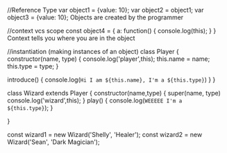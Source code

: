//Reference Type
var object1 = {value: 10};
var object2 = object1;
var object3 = {value: 10};
Objects are created by the programmer

//context vcs scope
const object4 = {
    a: function() {
        console.log(this);
    }
}
Context tells you where you are in the object

//instantiation
(making instances of an object)
class Player {
    constructor(name, type) {
        console.log('player',this);
        this.name = name;
        this.type = type;
    }

introduce() {
    console.log(`Hi I am ${this.name}, I'm a ${this.type}`)
    }
}

class Wizard extends Player {
    constructor(name,type) {
        super(name, type)
        console.log('wizard',this);
    }
    play() {
        console.log(`WEEEEE I'm a ${this.type}`);
    }

}

const wizard1 = new Wizard('Shelly', 'Healer');
const wizard2 = new Wizard('Sean', 'Dark Magician');

